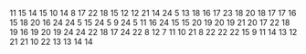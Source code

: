 11
15
14
15
10
14
8
17
22
18
15
12
12
21
14
24
5
13
18
16
17
23
18
20
18
17
17
16
15
18
20
16
24
24
5
15
24
5
9
24
5
11
16
24
15
15
20
19
20
19
21
20
17
22
18
19
16
19
20
19
24
24
22
18
17
24
22
8
12
7
11
10
21
8
22
22
22
15
9
11
14
13
12
21
21
10
22
13
13
14
14

